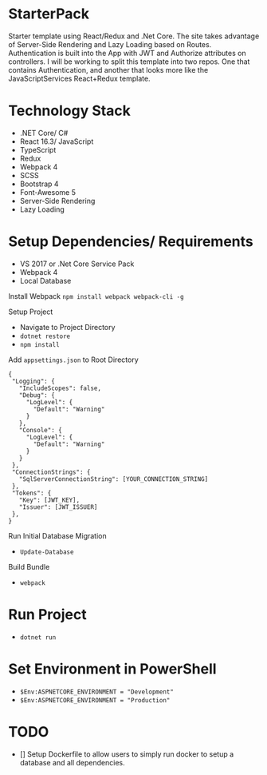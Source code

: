 # StarterPack
Starter template using React/Redux and .Net Core. The site takes advantage of Server-Side Rendering and Lazy Loading based on Routes. Authentication is built into the App with JWT and Authorize attributes on controllers. I will be working to split this template into two repos. One that contains Authentication, and another that looks more like the JavaScriptServices React+Redux template.
 
# Technology Stack
 - .NET Core/ C#
 - React 16.3/ JavaScript
 - TypeScript
 - Redux
 - Webpack 4
 - SCSS
 - Bootstrap 4
 - Font-Awesome 5
 - Server-Side Rendering
 - Lazy Loading
 
# Setup Dependencies/ Requirements
 - VS 2017 or .Net Core Service Pack
 - Webpack 4
 - Local Database
 
 Install Webpack
 `npm install webpack webpack-cli -g`
 
 Setup Project
 - Navigate to Project Directory
 - `dotnet restore`
 - `npm install`
 
 Add `appsettings.json` to Root Directory
 ```
 {
  "Logging": {
    "IncludeScopes": false,
    "Debug": {
      "LogLevel": {
        "Default": "Warning"
      }
    },
    "Console": {
      "LogLevel": {
        "Default": "Warning"
      }
    }
  },
  "ConnectionStrings": {
    "SqlServerConnectionString": [YOUR_CONNECTION_STRING]
  },
  "Tokens": {
    "Key": [JWT_KEY],
    "Issuer": [JWT_ISSUER]
  },
}
 ```
 Run Initial Database Migration
 - `Update-Database`
 
 Build Bundle
 - `webpack`
 
# Run Project
 - `dotnet run`
 
# Set Environment in PowerShell
 - `$Env:ASPNETCORE_ENVIRONMENT = "Development"`
 - `$Env:ASPNETCORE_ENVIRONMENT = "Production"` 

# TODO
- [] Setup Dockerfile to allow users to simply run docker to setup a database and all dependencies.

